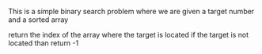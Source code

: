 This is a simple binary search problem where we are given a target number
and a sorted array 

return the index of the array where the target is located
if the target is not located than return -1

